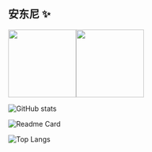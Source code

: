 
## 安东尼 ✨

<img align="" height="137px" src="https://github-readme-stats.vercel.app/api?username=NgxuAnGMH&hide_title=true&hide_border=true&show_icons=true&include_all_commits=true&line_height=21&bg_color=0,EC6C6C,FFD479,FFFC79,73FA79&theme=graywhite&locale=cn" /><img align="" height="137px" src="https://github-readme-stats.vercel.app/api/top-langs/?username=NgxuAnGMH&hide_title=true&hide_border=true&layout=compact&bg_color=0,73FA79,73FDFF,D783FF&theme=graywhite&locale=cn" />


![GitHub stats](https://cmx-github-readme-stats.vercel.app/api?username=NgxuAnGMH&show_icons=true&theme=calm&hide_border=true&locale=cn)

![Readme Card](https://cmx-github-readme-stats.vercel.app/api/pin/?username=NgxuAnGMH&repo=miniSpring&show_icons=true&theme=calm&hide_border=true)

![Top Langs](https://cmx-github-readme-stats.vercel.app/api/top-langs/?username=NgxuAnGMH&show_icons=true&theme=calm&hide_border=true&layout=compact)



<!--
**NgxuAnGMH/NgxuAnGMH** is a ✨ _special_ ✨ repository because its `README.md` (this file) appears on your GitHub profile.

Here are some ideas to get you started:

- 🔭 I’m currently working on ...
- 🌱 I’m currently learning ...
- 👯 I’m looking to collaborate on ...
- 🤔 I’m looking for help with ...
- 💬 Ask me about ...
- 📫 How to reach me: ...
- 😄 Pronouns: ...
- ⚡ Fun fact: ...
-->
